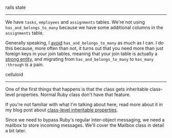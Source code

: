 
rails state

----------

We have `tasks`, `employees` and `assignments` tables. We're not using `has_and_belongs_to_many` because we have some additional columns in the `assignments` table.

Generally speaking, I [avoid]() `has_and_belongs_to_many` as much as I can. I do this because, more often than not, it turns out that you need more than just foreign keys in your join tables, meaning that your join table is actually a [strong entity](strong_entities), and migrating from `has_and_belongs_to_many` to `has_many :through` is a pain.


celluloid

----------- 

One of the first things that happens is that the class gets inheritable class-level properties. Normal Ruby class don't have that feature.

If you're not familiar with what I'm talking about here, read more about it in my blog post about [class-level inheritable properties](http://pltconfusion.dev/2015/04/15/class_level_inheritable_properties).

Since we need to bypass Ruby's regular inter-object messaging, we need a mailbox to store incoming messages. We'll cover the Mailbox class in detail a bit later.
